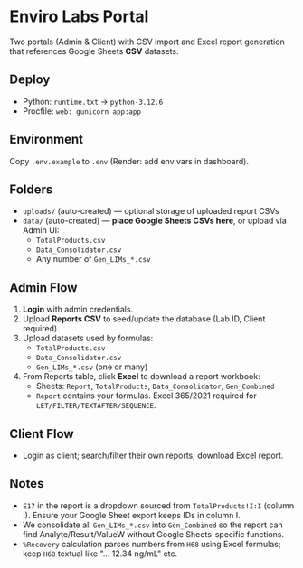 # Enviro Labs Portal

Two portals (Admin & Client) with CSV import and Excel report generation that references
Google Sheets **CSV** datasets.

## Deploy

- Python: `runtime.txt` -> `python-3.12.6`
- Procfile: `web: gunicorn app:app`

## Environment

Copy `.env.example` to `.env` (Render: add env vars in dashboard).

## Folders

- `uploads/`  (auto-created) — optional storage of uploaded report CSVs
- `data/`     (auto-created) — **place Google Sheets CSVs here**, or upload via Admin UI:
  - `TotalProducts.csv`
  - `Data_Consolidator.csv`
  - Any number of `Gen_LIMs_*.csv`

## Admin Flow

1. **Login** with admin credentials.
2. Upload **Reports CSV** to seed/update the database (Lab ID, Client required).
3. Upload datasets used by formulas:
   - `TotalProducts.csv`
   - `Data_Consolidator.csv`
   - `Gen_LIMs_*.csv` (one or many)
4. From Reports table, click **Excel** to download a report workbook:
   - Sheets: `Report`, `TotalProducts`, `Data_Consolidator`, `Gen_Combined`
   - `Report` contains your formulas. Excel 365/2021 required for `LET/FILTER/TEXTAFTER/SEQUENCE`.

## Client Flow

- Login as client; search/filter their own reports; download Excel report.

## Notes

- `E17` in the report is a dropdown sourced from `TotalProducts!I:I` (column I). Ensure your Google Sheet export keeps IDs in column I.
- We consolidate all `Gen_LIMs_*.csv` into `Gen_Combined` so the report can find Analyte/Result/ValueW without Google Sheets-specific functions.
- `%Recovery` calculation parses numbers from `H68` using Excel formulas; keep `H68` textual like "… 12.34 ng/mL" etc.
